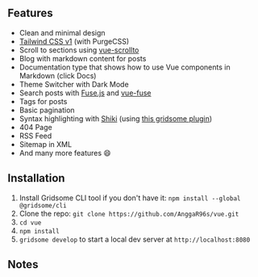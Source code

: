## Features

- Clean and minimal design
- [Tailwind CSS v1](https://tailwindcss.com) (with PurgeCSS)
- Scroll to sections using [vue-scrollto](https://github.com/rigor789/vue-scrollto)
- Blog with markdown content for posts
- Documentation type that shows how to use Vue components in Markdown (click Docs)
- Theme Switcher with Dark Mode
- Search posts with [Fuse.js](https://fusejs.io) and [vue-fuse](https://github.com/shayneo/vue-fuse)
- Tags for posts
- Basic pagination
- Syntax highlighting with [Shiki](https://shiki.matsu.io) (using [this gridsome plugin](https://gridsome.org/plugins/gridsome-plugin-remark-shiki))
- 404 Page
- RSS Feed
- Sitemap in XML
- And many more features :smile:

## Installation

1. Install Gridsome CLI tool if you don't have it: `npm install --global @gridsome/cli`
1. Clone the repo: `git clone https://github.com/AnggaR96s/vue.git`
1. `cd vue`
1. `npm install`
1. `gridsome develop` to start a local dev server at `http://localhost:8080`

## Notes
